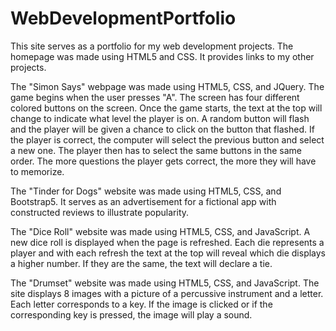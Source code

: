 # WebDevelopmentPortfolio
This site serves as a portfolio for my web development projects. 
The homepage was made using HTML5 and CSS. It provides links to my other projects.

The "Simon Says" webpage was made using HTML5, CSS, and JQuery. The game begins when the user presses "A". The screen has four different colored buttons on the screen. Once the game starts, the text at the top will change to indicate what level the player is on. A random button will flash and the player will be given a chance to click on the button that flashed. If the player is correct, the computer will select the previous button and select a new one. The player then has to select the same buttons in the same order. The more questions the player gets correct, the more they will have to memorize.

The "Tinder for Dogs" website was made using HTML5, CSS, and Bootstrap5. It serves as an advertisement for a fictional app with constructed reviews to illustrate popularity. 

The "Dice Roll" website was made using HTML5, CSS, and JavaScript. A new dice roll is displayed when the page is refreshed. Each die represents a player and with each refresh the text at the top will reveal which die displays a higher number. If they are the same, the text will declare a tie. 

The "Drumset" website was made using HTML5, CSS, and JavaScript. The site displays 8 images with a picture of a percussive instrument and a letter. Each letter corresponds to a key. If the image is clicked or if the corresponding key is pressed, the image will play a sound.

